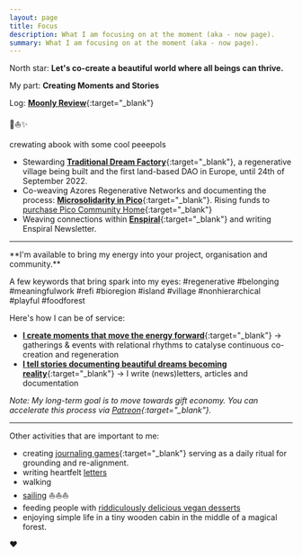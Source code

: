 ```yaml
---
layout: page
title: Focus
description: What I am focusing on at the moment (aka - now page).
summary: What I am focusing on at the moment (aka - now page).
---
```


North star: **Let's co-create a beautiful world where all beings can thrive.**

My part: **Creating Moments and Stories**

Log: [**Moonly Review**](/moonly-reviews){:target="_blank"}

<p>🌳⛵️✨</p>

crewating abook with some cool peeepols

- Stewarding [**Traditional Dream Factory**](https://traditionaldreamfactory.com){:target="_blank"}, a regenerative village being built and the first land-based DAO in Europe, until 24th of September 2022.
- Co-weaving Azores Regenerative Networks and documenting the process: [**Microsolidarity in Pico**](https://pico.microsolidarity.cc){:target="_blank"}. Rising funds to [purchase Pico Community Home](https://pico.microsolidarity.cc/crews-and-projects/community-home){:target="_blank"}
- Weaving connections within [**Enspiral**](https://enspiral.com){:target="_blank"} and writing Enspiral Newsletter.

<p></p>
<hr>
<p></p>
**I'm available to bring my energy into your project, organisation and community.**

A few keywords that bring spark into my eyes: #regenerative #belonging #meaningfulwork #refi #bioregion #island #village #nonhierarchical #playful #foodforest

Here's how I can be of service:

- [**I create moments that move the energy forward**](/experiences){:target="_blank"} -> gatherings & events with relational rhythms to catalyse continuous co-creation and regeneration
- [**I tell stories documenting beautiful dreams becoming reality**](/documentation){:target="_blank"} -> I write (news)letters, articles and documentation

*Note: My long-term goal is to move towards gift economy. You can accelerate this process via [Patreon](https://www.patreon.com/michalkorzonek){:target="_blank"}.*
<p></p>
<hr>
<p></p>
Other activities that are important to me:

- creating [journaling games](https://journalsmarter.com){:target="_blank"} serving as a daily ritual for grounding and re-alignment. 
- writing heartfelt [letters](/letters)
- walking
- [sailing](/sailing) ⛵️⛵️⛵️
- feeding people with [riddiculously delicious vegan desserts](/tag/nomz)
- enjoying simple life in a tiny wooden cabin in the middle of a magical forest.

♥